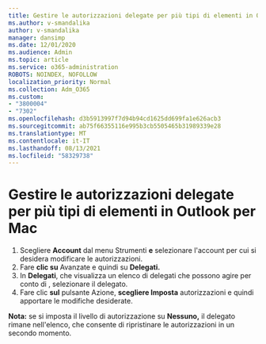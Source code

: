 ```yaml
---
title: Gestire le autorizzazioni delegate per più tipi di elementi in Outlook per Mac
ms.author: v-smandalika
author: v-smandalika
manager: dansimp
ms.date: 12/01/2020
ms.audience: Admin
ms.topic: article
ms.service: o365-administration
ROBOTS: NOINDEX, NOFOLLOW
localization_priority: Normal
ms.collection: Adm_O365
ms.custom:
- "3800004"
- "7302"
ms.openlocfilehash: d3b5913997f7d94b94cd1625dd699fa1e626acb3
ms.sourcegitcommit: ab75f66355116e995b3cb5505465b31989339e28
ms.translationtype: MT
ms.contentlocale: it-IT
ms.lasthandoff: 08/13/2021
ms.locfileid: "58329738"
---
```

# <a name="manage-delegate-permissions-for-multiple-item-types-in-outlook-for-mac"></a>Gestire le autorizzazioni delegate per più tipi di elementi in Outlook per Mac

1. Scegliere **Account** dal menu Strumenti **e** selezionare l'account per cui si desidera modificare le autorizzazioni.
2. Fare **clic su** Avanzate e quindi su **Delegati.**
3. In **Delegati**, che visualizza un elenco di delegati che possono agire per conto di , selezionare il delegato.
4. Fare clic **sul** pulsante Azione, **scegliere Imposta** autorizzazioni e quindi apportare le modifiche desiderate.

**Nota:** se si imposta il livello di autorizzazione su **Nessuno,** il delegato rimane nell'elenco, che consente di ripristinare le autorizzazioni in un secondo momento.
